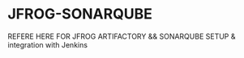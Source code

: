 # JFROG-SONARQUBE
REFERE HERE FOR JFROG ARTIFACTORY &amp;&amp; SONARQUBE SETUP &amp; integration with Jenkins
